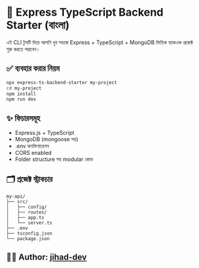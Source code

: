 # 🚀 Express TypeScript Backend Starter (বাংলা)

এই CLI টুলটি দিয়ে আপনি খুব সহজে Express + TypeScript + MongoDB ভিত্তিক ব্যাকএন্ড প্রজেক্ট শুরু করতে পারবেন।

## ✅ ব্যবহার করার নিয়ম

```bash
npx express-ts-backend-starter my-project
cd my-project
npm install
npm run dev
```

## ✨ ফিচারসমূহ
- Express.js + TypeScript
- MongoDB (mongoose সহ)
- .env কনফিগারেশন
- CORS enabled
- Folder structure সহ modular কোড

## 🗂️ প্রজেক্ট স্ট্রাকচার

```
my-api/
├── src/
│   ├── config/
│   ├── routes/
│   ├── app.ts
│   └── server.ts
├── .env
├── tsconfig.json
└── package.json
```

## 🧑‍💻 Author: [jihad-dev](https://github.com/jihad-dev)
